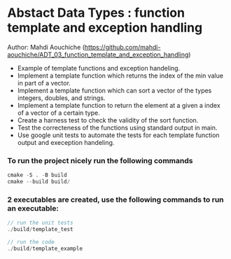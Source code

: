 # Abstact Data Types : function template and exception handling

Author: Mahdi Aouchiche (https://github.com/mahdi-aouchiche/ADT_03_function_template_and_exception_handling)

* Example of template functions and exception handeling.
* Implement a template function which returns the index of the min value in part of a vector. 
* Implement a template function which can sort a vector of the types integers, doubles, and strings.
* Implement a template function to return the element at a given a index of a vector of a certain type. 
* Create a harness test to check the validity of the sort function.
* Test the correcteness of the functions using standard output in main.
* Use google unit tests to automate the tests for each template function output and exeception handeling.

### To run the project nicely run the following commands ###
```c++
cmake -S . -B build
cmake --build build/ 
```

### 2 executables are created, use the following commands to run an executable: ###
```c++
// run the unit tests
./build/template_test

// run the code
./build/template_example
```
